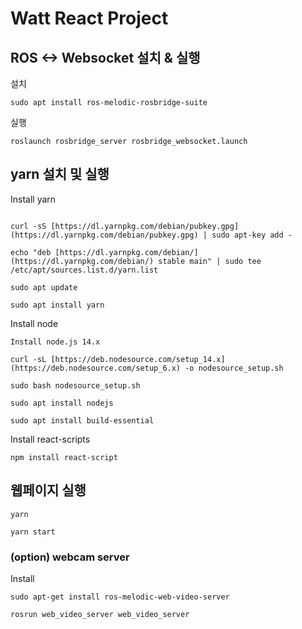 # Watt React Project

## ROS <-> Websocket 설치 & 실행
설치

`sudo apt install ros-melodic-rosbridge-suite`

실행

`roslaunch rosbridge_server rosbridge_websocket.launch`


## yarn 설치 및 실행

Install yarn

```

curl -sS [https://dl.yarnpkg.com/debian/pubkey.gpg](https://dl.yarnpkg.com/debian/pubkey.gpg) | sudo apt-key add -

echo "deb [https://dl.yarnpkg.com/debian/](https://dl.yarnpkg.com/debian/) stable main" | sudo tee /etc/apt/sources.list.d/yarn.list

sudo apt update

sudo apt install yarn

```

Install node
```
Install node.js 14.x

curl -sL [https://deb.nodesource.com/setup_14.x](https://deb.nodesource.com/setup_6.x) -o nodesource_setup.sh

sudo bash nodesource_setup.sh

sudo apt install nodejs

sudo apt install build-essential
```
Install react-scripts
```
npm install react-script
```

## 웹페이지 실행

`yarn`

`yarn start`

### (option) webcam server

Install 

`sudo apt-get install ros-melodic-web-video-server`

`rosrun web_video_server web_video_server`